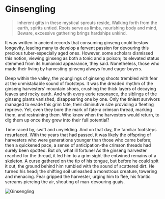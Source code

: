 # Ginsengling

> Inherent gifts in these mystical sprouts reside,
> Walking forth from the earth, spirits untied.
> Roots serve as limbs, nourishing body and mind,
> Beware, excessive gathering brings hardships unkind.

It was written in ancient records that consuming ginseng could bestow
longevity, leading many to develop a fervent passion for devouring this
precious tuber-especially aged ones. However, some scholars dismissed
this notion, viewing ginseng as both a tonic and a poison; its elevated
status stemmed from its humanoid appearance, they said. Nonetheless,
those who made their living by harvesting ginseng always found eager
buyers.

Deep within the valley, the younglings of ginseng shoots trembled with
fear at the unmistakable sound of footsteps. It was the dreaded rhythm of
the ginseng harvesters' mountain shoes, crushing the thick layers of
decaying leaves and rocky earth. And with every eerie resonance, the
siblings of the ginseng plants vanished, disappearing one by one. Only the
tiniest survivors managed to evade this grim fate, their diminutive size
providing a fleeting reprieve. Yet, even they bore the mark of fate-a
crimson thread, marking them, and restraining them. Who knew when
the harvesters would return, to dig them up once they grew into their full
potential?

Time raced by, swift and unyielding. And on that day, the familiar
footsteps resurfaced. With the years that had passed, it was likely the
offspring of harvesters who were generations younger than those who
came before; then a quickened pace, a sense of anticipation-the crimson
threads had surely been spotted. But oh, what ill fortune! As the ginseng
harvester reached for the thread, it led him to a grim sight-the entwined
remains of a skeleton. A curse gathered on the tip of his tongue, but before
he could spit it out, the ground behind him rumbled with the sound of
scattered dirt. He turned his head; the shifting soil unleashed a monstrous
creature, towering and menacing. Fear gripped the harvester, urging him
to flee, his frantic screams piercing the air, shouting of man-devouring
guais.


![Ginsengling](/image-20240826204512746.png)